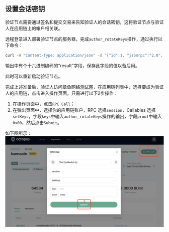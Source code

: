 ## 设置会话密钥

验证节点需要通过签名和提交交易来告知验证人的会话密钥，这将验证节点与验证人在应用链上的帐户相关联。

远程登录进入部署验证节点的服务器，完成`author_rotateKeys`操作，通过执行以下命令：

```bash
curl -H "Content-Type: application/json" -d '{"id":1, "jsonrpc":"2.0", "method": "author_rotateKeys", "params":[]}' http://localhost:9933
```

输出中有个十六进制编码的“result”字段，保存此字段的值以备后用。

此时可以重新启动验证节点。

完成上述准备后，验证人访问章鱼网络[测试网](https://testnet.oct.network/)，在应用链列表中，选择要成为验证人的应用链，点击进入操作页面，只需进行以下2步操作：

1. 在操作页面中，点击`RPC Call`；
2. 在弹出页面中，选择你的应用链账户，RPC 选择`session`，Callables 选择`setKeys`，字段`keys`中输入`author_rotateKeys`操作的输出，字段`proof`中输入`0x00`，然后点击`Submit`。

如下图所示：
![set session key](./set_session_key.jpg)
